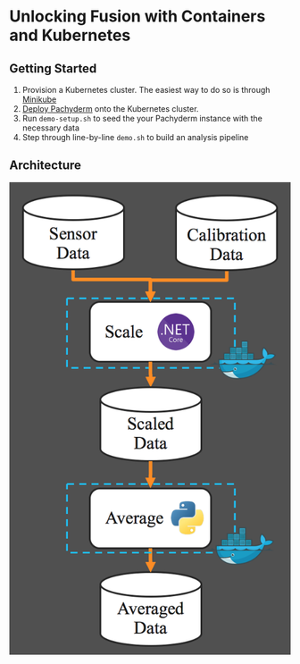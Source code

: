# Unlocking Fusion with Containers and Kubernetes

## Getting Started

1) Provision a Kubernetes cluster. The easiest way to do so is through [Minikube](https://kubernetes.io/docs/getting-started-guides/minikube/)
2) [Deploy Pachyderm](http://docs.pachyderm.io/en/latest/deployment/deploy_intro.html) onto the Kubernetes cluster. 
3) Run `demo-setup.sh` to seed the your Pachyderm instance with the necessary data
4) Step through line-by-line `demo.sh` to build an analysis pipeline

## Architecture

![diagram](docs/workflow.png)
